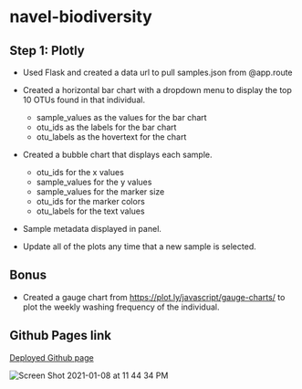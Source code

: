 # navel-biodiversity

## Step 1: Plotly
- Used Flask and created a data url to pull samples.json from @app.route

- Created a horizontal bar chart with a dropdown menu to display the top 10 OTUs found in that individual.
    - sample_values as the values for the bar chart
    - otu_ids as the labels for the bar chart
    - otu_labels as the hovertext for the chart


- Created a bubble chart that displays each sample.
    - otu_ids for the x values
    - sample_values for the y values
    - sample_values for the marker size
    - otu_ids for the marker colors
    - otu_labels for the text values

- Sample metadata displayed in panel.

- Update all of the plots any time that a new sample is selected.


## Bonus
- Created a gauge chart from https://plot.ly/javascript/gauge-charts/ to plot the weekly washing frequency of the individual.

## Github Pages link
[Deployed Github page](https://yadensann.github.io/navel-biodiversity/)




![Screen Shot 2021-01-08 at 11 44 34 PM](https://user-images.githubusercontent.com/62315159/104085682-8b003b00-520e-11eb-9f6e-befd387d584f.png)
